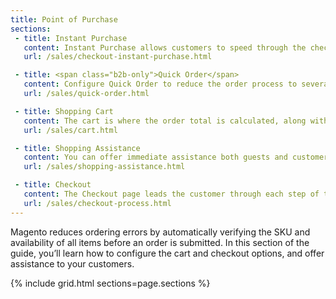 ```yaml
---
title: Point of Purchase
sections:
 - title: Instant Purchase
   content: Instant Purchase allows customers to speed through the checkout process using information that is saved in their account.
   url: /sales/checkout-instant-purchase.html

 - title: <span class="b2b-only">Quick Order</span>
   content: Configure Quick Order to reduce the order process to several clicks for logged in customers when they know the product name or SKU of the products they want to order.
   url: /sales/quick-order.html

 - title: Shopping Cart
   content: The cart is where the order total is calculated, along with discount coupons and estimated shipping and tax.
   url: /sales/cart.html

 - title: Shopping Assistance
   content: You can offer immediate assistance both guests and customers who have registered for an account with your store.
   url: /sales/shopping-assistance.html

 - title: Checkout
   content: The Checkout page leads the customer through each step of the process for completing the order transaction. Customers who are logged into their accounts can complete checkout quickly, because much of the information is already in their accounts.
   url: /sales/checkout-process.html
---
```


Magento reduces ordering errors by automatically verifying the SKU and availability of all items before an order is submitted. In this section of the guide, you’ll learn how to configure the cart and checkout options, and offer assistance to your customers.

{% include grid.html sections=page.sections %}
